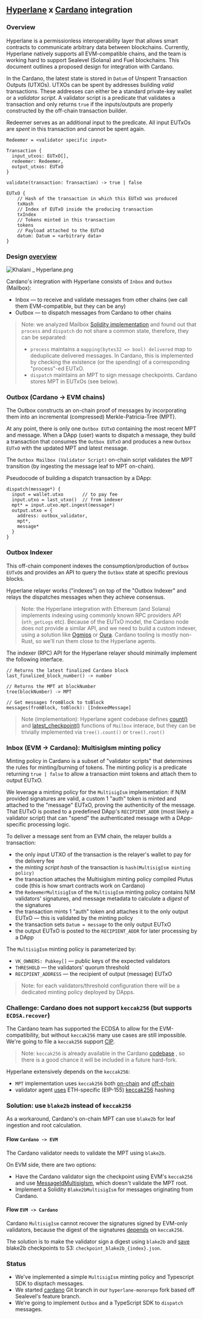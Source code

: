 ## [Hyperlane](https://hyperlane.xyz/) x [Cardano](https://cardano.org/) integration

### Overview
Hyperlane is a permissionless interoperability layer that allows smart contracts to communicate arbitrary data between blockchains.
Currently, Hyperlane natively supports all EVM-compatible chains, and the team is working hard to support Sealevel (Solana) and Fuel blockchains.
This document outlines a proposed design for integration with Cardano.

In the Cardano, the latest state is stored in `Datum` of Unspent Transaction Outputs (UTXOs). UTXOs can be spent by addresses building _valid_ transactions. These addresses can either be a standard private-key wallet or a _validator script_. A validator script is a predicate that validates a transaction and only returns `true` if the inputs/outputs are properly constructed by the off-chain transaction builder. 

Redeemer serves as an additional input to the predicate. All input EUTxOs are _spent_ in this transaction and cannot be spent again.

```
Redeemer = <validator specific input>

Transaction { 
  input_utxos: EUTxO[], 
  redeemer: Redeemer, 
  output_utxos: EUTxO 
}

validate(transaction: Transaction) -> true | false

EUTxO {
    // Hash of the transaction in which this EUTxO was produced 
    txHash
    // Index of EUTxO inside the producing transaction
    txIndex
    // Tokens minted in this transaction
    tokens
    // Payload attached to the EUTxO
    datum: Datum = <arbitrary data>
}
```

### Design [overview](https://www.figma.com/file/0N905WOhyF7HZkbLzWhgyH/Khalani-%2F-Hyperlane?type=whiteboard&node-id=1069-2246&t=UFrhL33SXJpXFuxz-0)

![Khalani _ Hyperlane.png](design.png)

Cardano's integration with Hyperlane consists of `Inbox` and `Outbox` (Mailbox): 
- Inbox — to receive and validate messages from other chains (we call them EVM-compatible, but they can be any)
- Outbox — to dispatch messages from Cardano to other chains

> Note: we analyzed Mailbox [Solidity implementation](https://github.com/hyperlane-xyz/hyperlane-monorepo/blob/55f40ad7602e616367b2483b5ce57eaf7db5420d/solidity/contracts/Mailbox.sol#L18) 
> and found out that `process` and `dispatch` do not share a common state, therefore, they can be separated:
> - `process` maintains a `mapping(bytes32 => bool) delivered` map to deduplicate delivered messages. 
> In Cardano, this is implemented by checking the existence (or the spending) of a corresponding "process"-ed EUTxO.
> - `dispatch` maintains an MPT to sign message checkpoints. Cardano stores MPT in EUTxOs (see below).

### Outbox (Cardano -> EVM chains)
The Outbox constructs an on-chain proof of messages by incorporating them into an incremental (compressed) Merkle-Patricia-Tree (MPT).

At any point, there is only one `Outbox EUTxO` containing the most recent MPT and message. When a DApp (user) wants to dispatch a message, they build a transaction that consumes the `Outbox EUTxO` and produces a new `Outbox EUTxO` with the updated MPT and latest message.

The `Outbox Mailbox (Validator Script)` on-chain script validates the MPT transition 
(by ingesting the message leaf to MPT on-chain).

Pseudocode of building a dispatch transaction by a DApp:
```
dispatch(message*) {
  input = wallet.utxo       // to pay fee
  input.utxo = last_utxo()  // from indexer 
  mpt* = input.utxo.mpt.ingest(message*) 
  output.utxo = {
    address: outbox_validator,
    mpt*,
    message*
  }
}
```

### Outbox Indexer
This off-chain component indexes the consumption/production of `Outbox EUTxO`s
and provides an API to query the `Outbox` state at specific previous blocks.

Hyperlane relayer works ("indexes") on top of the "Outbox Indexer" and relays the dispatches messages when they achieve consensus.

> Note: the Hyperlane integration with Ethereum (and Solana) implements indexing using commonly known RPC providers API (`eth_getLogs` etc).
> Because of the EUTxO model, the Cardano node does not provide a similar API, and we need to build a custom indexer,
> using a solution like [Ogmios](https://ogmios.dev/) or [Oura](https://github.com/txpipe/oura).
> Cardano tooling is mostly non-Rust, so we'll run them close to the Hyperlane agents.

The indexer (RPC) API for the Hyperlane relayer should minimally implement the following interface.
```
// Returns the latest finalized Cardano block
last_finalized_block_number() -> number

// Returns the MPT at blockNumber 
tree(blockNumber) -> MPT

// Get messages fromBlock to toBlock
messages(fromBlock, toBlock): [IndexedMessage]
```

> Note (implementation): Hyperlane agent codebase defines [count()](https://github.com/hyperlane-xyz/hyperlane-monorepo/blob/50f04db1faddb6d471b85386bb977fe9762753df/rust/hyperlane-core/src/traits/mailbox.rs#L32) and [latest_checkpoint()](https://github.com/hyperlane-xyz/hyperlane-monorepo/blob/50f04db1faddb6d471b85386bb977fe9762753df/rust/hyperlane-core/src/traits/mailbox.rs#L41) functions of `Mailbox` interace, but they can be trivially implemented via `tree().count()` or `tree().root()`

### Inbox (EVM -> Cardano): MultisigIsm minting policy
Minting policy in Cardano is a subset of "validator scripts" that determines the rules for minting/burning of tokens.
The minting policy is a predicate returning `true | false` to allow a transaction mint tokens and attach them to output EUTxO.

We leverage a minting policy for the `MultisigIsm` implementation: if N/M provided signatures are valid,
a custom 1 "auth" token is minted and attached to the "message" EUTxO, proving the authenticity of the message.
That EUTxO is posted to a predefined DApp's `RECIPIENT_ADDR` (most likely a validator script)
that can "spend" the authenticated message with a DApp-specific processing logic. 

To deliver a message sent from an EVM chain, the relayer builds a transaction:
- the only input UTXO of the transaction is the relayer's wallet to pay for the delivery fee
- the _minting script hash_ of the transaction is `hash(MultisigIsm minting policy)`
- the transaction attaches the MultisigIsm minting policy compiled Plutus code (this is how smart contracts work on Cardano)
- the `RedeemerMultisigIsm` of the `MultisigIsm` minting policy contains N/M validators' signatures, and message metadata to calculate a _digest_ of the signatures 
- the transaction mints 1 "auth" token and attaches it to the only output EUTxO — this is validated by the minting policy
- the transaction sets `Datum = message` to the only output EUTxO
- the output EUTxO is posted to the `RECIPIENT_ADDR` for later processing by a DApp

The `MultisigIsm` minting policy is parameterized by:
- `VK_OWNERS: Pubkey[]` — public keys of the expected validators
- `THRESHOLD` — the validators' quorum threshold
- `RECIPIENT_ADDRESS` — the recipient of output (message) EUTxO

> Note: for each validators/threshold configuration there will be a dedicated minting policy deployed by DApps.

### Challenge: Cardano does not support `keccak256` (but supports `ECDSA.recover`) 
The Cardano team has supported the ECDSA to allow for the EVM-compatibility, but without `keccak256` many use cases are still impossible.
We're going to file a `keccak256` support [CIP](https://github.com/cardano-foundation/CIPs).
> Note: `keccak256` is already available in the Cardano [codebase](https://github.com/input-output-hk/cardano-base/blob/master/cardano-crypto-class/src/Cardano/Crypto/Hash/Keccak256.hs)
>, so there is a good chance it will be included in a future hard-fork.

Hyperlane extensively depends on the `keccak256`:
- `MPT` implementation uses `keccak256` both [on-chain](https://github.com/hyperlane-xyz/hyperlane-monorepo/blob/50f04db1faddb6d471b85386bb977fe9762753df/solidity/contracts/libs/Merkle.sol#L39) and [off-chain](https://github.com/hyperlane-xyz/hyperlane-monorepo/blob/e5e794eda42d906563a4929a4c39bbf2c6993ba3/rust/hyperlane-core/src/accumulator/mod.rs#L20)
- validator agent [uses](https://github.com/hyperlane-xyz/hyperlane-monorepo/blob/d57ae5f628bcf3bc0ebcac2c832ad2821a4a5cbb/rust/agents/validator/src/validator.rs#L63) ETH-specific (EIP-155) [keccak256](https://github.com/hyperlane-xyz/ethers-rs/blob/fe5d88220fc15d99ed19ae20e80ef7985673fa9a/ethers-core/src/utils/hash.rs#LL21C13-L21C13) hashing

### Solution: use `blake2b` instead of `keccak256`
As a workaround, Cardano's on-chain MPT can use `blake2b` for leaf ingestion and root calculation.


#### Flow `Cardano -> EVM`
The Cardano validator needs to validate the MPT using `blake2b`.

On EVM side, there are two options:
- Have the Cardano validator sign the checkpoint using EVM's `keccak256` and use [MessageIdMultisigIsm]([MessageIdMultisigIsm](https://github.com/hyperlane-xyz/hyperlane-monorepo/blob/50f04db1faddb6d471b85386bb977fe9762753df/solidity/contracts/isms/multisig/AbstractMessageIdMultisigIsm.sol#L16)), which doesn't validate the MPT root.
- Implement a Solidity `Blake2bMultisigIsm` for messages originating from Cardano.

#### Flow `EVM -> Cardano`
Cardano `MultisigIsm` cannot recover the signatures signed by EVM-only validators, because the digest of the signatures [depends](https://github.com/hyperlane-xyz/hyperlane-monorepo/blob/50f04db1faddb6d471b85386bb977fe9762753df/rust/hyperlane-core/src/types/checkpoint.rs#L39) on `keccak256`.

The solution is to make the validator sign a digest using `blake2b` and [save](https://github.com/hyperlane-xyz/hyperlane-monorepo/blob/50f04db1faddb6d471b85386bb977fe9762753df/rust/hyperlane-base/src/types/s3_storage.rs#L127) blake2b checkpoints to S3: `checkpoint_blake2b_{index}.json`.

### Status
- We've implemented a simple `MultisigIsm` minting policy and Typescript SDK to disptach messages.
- We started [cardano](https://github.com/tvl-labs/hyperlane-monorepo/tree/cardano) Git branch in our `hyperlane-monorepo` fork based off Sealevel's feature branch.
- We're going to implement `Outbox` and a TypeScript SDK to `dispatch` messages.